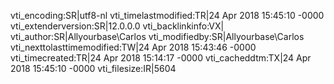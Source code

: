 vti_encoding:SR|utf8-nl
vti_timelastmodified:TR|24 Apr 2018 15:45:10 -0000
vti_extenderversion:SR|12.0.0.0
vti_backlinkinfo:VX|
vti_author:SR|Allyourbase\\Carlos
vti_modifiedby:SR|Allyourbase\\Carlos
vti_nexttolasttimemodified:TW|24 Apr 2018 15:43:46 -0000
vti_timecreated:TR|24 Apr 2018 15:14:17 -0000
vti_cacheddtm:TX|24 Apr 2018 15:45:10 -0000
vti_filesize:IR|5604
